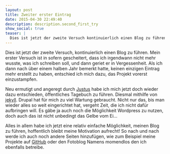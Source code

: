 ```yaml
---
layout: post
title: Zweiter erster Eintrag
date: 2015-04-30 22:49:40
description: description.second_first_try
show_social: true
teaser: |
  Dies ist jetzt der zweite Versuch kontinuierlich einen Blog zu führen. Mein erster Versuch ist in sofern gescheitert, dass ich irgenwann nicht mehr wusste...
---
```


Dies ist jetzt der zweite Versuch, kontinuierlich einen Blog zu führen. Mein erster Versuch ist in sofern gescheitert, dass ich irgendwann nicht mehr wusste, was ich schreiben soll, und dann geriet er in Vergessenheit.
Als ich dann nach über einem halben Jahr bemerkt hatte, keinen einzigen Eintrag mehr erstellt zu haben, entschied ich mich dazu, das Projekt vorerst einzustampfen.

Neu ermutigt und angeregt durch [Justus](http://justus.science "Externer Link: Website von Justus Adam") habe ich mich jetzt doch wieder dazu entschieden, öffentliches Tagebuch zu führen. Diesmal mithilfe von [jekyll](https://github.com/jekyll/jekyll "Externer Link: Projektwebseite von Jekyll"). Drupal hat für mich zu viel Wartung gebraucht. Nicht nur das, bis man wieder alles so weit eingerichtet hat, vergeht Zeit, die ich nicht dafür aufbringen will. Es gäbe ja auch noch die Möglichkeit Wordpress zu nutzen, doch auch das ist nicht unbedingt das Gelbe vom Ei...

Alles in allem habe ich jetzt eine relativ einfache Möglichkeit, meinen Blog zu führen, hoffentlich bleibt meine Motivation aufrecht!
So nach und nach werde ich auch noch andere Seiten hinzufügen, wie zum Beispiel meine Projekte auf [GitHub](https://github.com/h4llow3En "Externer Link: Mein eigenes Profil auf Github") oder den Fotoblog Namens momendlos den ich ebenfalls betreibe.
